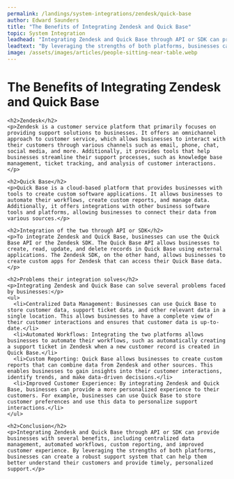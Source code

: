 ```yaml
---
permalink: /landings/system-integrations/zendesk/quick-base
author: Edward Saunders
title: "The Benefits of Integrating Zendesk and Quick Base"
topic: System Integration
leadhead: "Integrating Zendesk and Quick Base through API or SDK can provide businesses with several benefits, including centralized data management, automated workflows, custom reporting, and improved customer experience"
leadtext: "By leveraging the strengths of both platforms, businesses can create a robust support system that can help them better understand their customers and provide timely, personalized support."
image: /assets/images/articles/people-sitting-near-table.webp
---
```

<div class="arttext">    <h1>The Benefits of Integrating Zendesk and Quick Base</h1>
    
    <h2>Zendesk</h2>
    <p>Zendesk is a customer service platform that primarily focuses on providing support solutions to businesses. It offers an omnichannel approach to customer service, which allows businesses to interact with their customers through various channels such as email, phone, chat, social media, and more. Additionally, it provides tools that help businesses streamline their support processes, such as knowledge base management, ticket tracking, and analysis of customer interactions.</p>
    
    <h2>Quick Base</h2>
    <p>Quick Base is a cloud-based platform that provides businesses with tools to create custom software applications. It allows businesses to automate their workflows, create custom reports, and manage data. Additionally, it offers integrations with other business software tools and platforms, allowing businesses to connect their data from various sources.</p>
    
    <h2>Integration of the two through API or SDK</h2>
    <p>To integrate Zendesk and Quick Base, businesses can use the Quick Base API or the Zendesk SDK. The Quick Base API allows businesses to create, read, update, and delete records in Quick Base using external applications. The Zendesk SDK, on the other hand, allows businesses to create custom apps for Zendesk that can access their Quick Base data.</p>
    
    <h2>Problems their integration solves</h2>
    <p>Integrating Zendesk and Quick Base can solve several problems faced by businesses:</p>
    <ul>
      <li>Centralized Data Management: Businesses can use Quick Base to store customer data, support ticket data, and other relevant data in a single location. This allows businesses to have a complete view of their customer interactions and ensures that customer data is up-to-date.</li>
      <li>Automated Workflows: Integrating the two platforms allows businesses to automate their workflows, such as automatically creating a support ticket in Zendesk when a new customer record is created in Quick Base.</li>
      <li>Custom Reporting: Quick Base allows businesses to create custom reports that can combine data from Zendesk and other sources. This enables businesses to gain insights into their customer interactions, identify trends, and make data-driven decisions.</li>
      <li>Improved Customer Experience: By integrating Zendesk and Quick Base, businesses can provide a more personalized experience to their customers. For example, businesses can use Quick Base to store customer preferences and use this data to personalize support interactions.</li>
    </ul>
    
    <h2>Conclusion</h2>
    <p>Integrating Zendesk and Quick Base through API or SDK can provide businesses with several benefits, including centralized data management, automated workflows, custom reporting, and improved customer experience. By leveraging the strengths of both platforms, businesses can create a robust support system that can help them better understand their customers and provide timely, personalized support.</p>
</div>